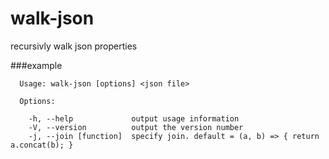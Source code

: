# walk-json

recursivly walk json properties

###example




```
  Usage: walk-json [options] <json file>

  Options:

    -h, --help             output usage information
    -V, --version          output the version number
    -j, --join [function]  specify join. default = (a, b) => { return a.concat(b); }
```